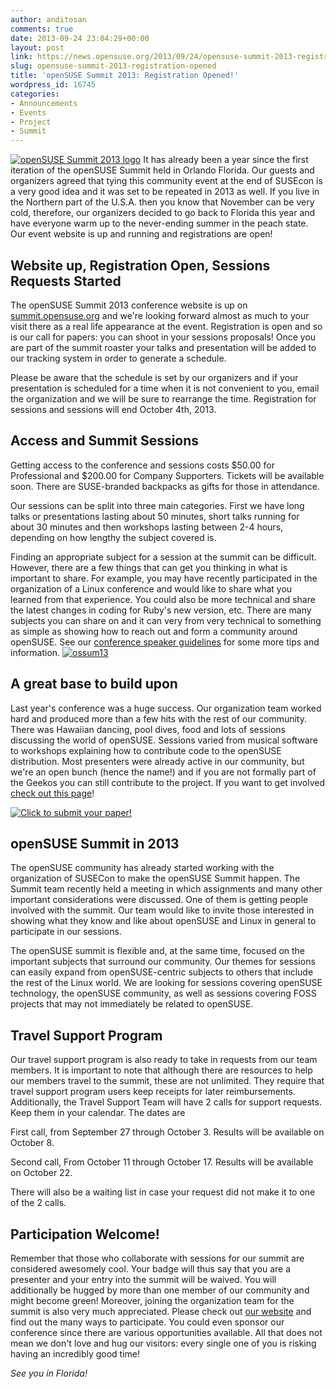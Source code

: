 ```yaml
---
author: anditosan
comments: true
date: 2013-09-24 23:04:29+00:00
layout: post
link: https://news.opensuse.org/2013/09/24/opensuse-summit-2013-registration-opened/
slug: opensuse-summit-2013-registration-opened
title: 'openSUSE Summit 2013: Registration Opened!'
wordpress_id: 16745
categories:
- Announcements
- Events
- Project
- Summit
---
```


[![openSUSE Summit 2013 logo](//news.opensuse.org/wp-content/uploads/2013/09/LogoSunIdeaPeach.png)](http://summit.opensuse.org)
It has already been a year since the first iteration of the openSUSE Summit held in Orlando Florida. Our guests and organizers agreed that tying this community event at the end of SUSEcon is a very good idea and it was set to be repeated in 2013 as well. If you live in the Northern part of the U.S.A. then you know that November can be very cold, therefore, our organizers decided to go back to Florida this year and have everyone warm up to the never-ending summer in the peach state. Our event website is up and running and registrations are open!<!-- more -->


## Website up, Registration Open, Sessions Requests Started


The openSUSE Summit 2013 conference website is up on [summit.opensuse.org](http://summit.opensuse.org) and we're looking forward almost as much to your visit there as a real life appearance at the event. Registration is open and so is our call for papers: you can shoot in your sessions proposals! Once you are part of the summit roaster your talks and presentation will be added to our tracking system in order to generate a schedule.

Please be aware that the schedule is set by our organizers and if your presentation is scheduled for a time when it is not convenient to you, email the organization and we will be sure to rearrange the time. Registration for sessions and sessions will end October 4th, 2013.


## Access and Summit Sessions


Getting access to the conference and sessions costs $50.00 for Professional and $200.00 for Company Supporters. Tickets will be available soon. There are SUSE-branded backpacks as gifts for those in attendance.

Our sessions can be split into three main categories. First we have long talks or presentations lasting about 50 minutes, short talks running for about 30 minutes and then workshops lasting between 2-4 hours, depending on how lengthy the subject covered is.

Finding an appropriate subject for a session at the summit can be difficult. However, there are a few things that can get you thinking in what is important to share. For example, you may have recently participated in the organization of a Linux conference and would like to share what you learned from that experience. You could also be more technical and share the latest changes in coding for Ruby's new version, etc. There are many subjects you can share on and it can very from very technical to something as simple as showing how to reach out and form a community around openSUSE. See our [conference speaker guidelines](https://en.opensuse.org/openSUSE:Conference_speaker_guidelines) for some more tips and information.
[![ossum13](//news.opensuse.org/wp-content/uploads/2013/07/ossum13.png)](http://summit.opensuse.org/)


## A great base to build upon


Last year's conference was a huge success. Our organization team worked hard and produced more than a few hits with the rest of our community. There was Hawaiian dancing, pool dives, food and lots of sessions discussing the world of openSUSE. Sessions varied from musical software to workshops explaining how to contribute code to the openSUSE distribution. Most presenters were already active in our community, but we're an open bunch (hence the name!) and if you are not formally part of the Geekos you can still contribute to the project. If you want to get involved [check out this page](https://en.opensuse.org/Portal:How_to_participate)!

[![Click to submit your paper!](//news.opensuse.org/wp-content/uploads/2012/06/cfpbutton.jpg)](https://conference.opensuse.org/osem/conference/summit13/proposal/new)


## openSUSE Summit in 2013


The openSUSE community has already started working with the organization of SUSECon to make the openSUSE Summit happen. The Summit team recently held a meeting in which assignments and many other important considerations were discussed. One of them is getting people involved with the summit. Our team would like to invite those interested in showing what they know and like about openSUSE and Linux in general to participate in our sessions.

The openSUSE summit is flexible and, at the same time, focused on the important subjects that surround our community. Our themes for sessions can easily expand from openSUSE-centric subjects to others that include the rest of the Linux world. We are looking for sessions covering openSUSE technology, the openSUSE community, as well as sessions covering FOSS projects that may not immediately be related to openSUSE.


## Travel Support Program


Our travel support program is also ready to take in requests from our team members. It is important to note that although there are resources to help our members travel to the summit, these are not unlimited. They require that travel support program users keep receipts for later reimbursements. Additionally, the Travel Support Team will have 2 calls for support requests. Keep them in your calendar. The dates are

First call, from September 27 through October 3. Results will be available on October 8.

Second call, From October 11 through October 17. Results will be available on October 22.

There will also be a waiting list in case your request did not make it to one of the 2 calls. 


## Participation Welcome!


Remember that those who collaborate with sessions for our summit are considered awesomely cool. Your badge will thus say that you are a presenter and your entry into the summit will be waived. You will additionally be hugged by more than one member of our community and might become green! Moreover, joining the organization team for the summit is also very much appreciated. Please check out [our website](http://summit.opensuse.org) and find out the many ways to participate. You could even sponsor our conference since there are various opportunities available. All that does not mean we don't love and hug our visitors: every single one of you is risking having an incredibly good time!

_See you in Florida!_

